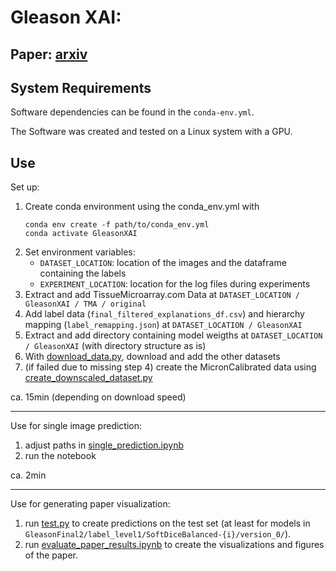 # Gleason XAI:

Paper: [arxiv](https://doi.org/10.48550/arXiv.2410.15012)
---
## System Requirements
Software dependencies can be found in the `conda-env.yml`.

The Software was created and tested on a Linux system with a GPU.

## Use
Set up:
1. Create conda environment using the conda_env.yml with
   ```
   conda env create -f path/to/conda_env.yml
   conda activate GleasonXAI
   ```
3. Set environment variables:
   - `DATASET_LOCATION`: location of the images and the dataframe containing the labels
   - `EXPERIMENT_LOCATION`: location for the log files during experiments 
4. Extract and add TissueMicroarray.com Data at `DATASET_LOCATION / GleasonXAI / TMA / original`
5. Add label data (`final_filtered_explanations_df.csv`) and hierarchy mapping (`label_remapping.json`) at `DATASET_LOCATION / GleasonXAI`
6. Extract and add directory containing model weigths at `DATASET_LOCATION / GleasonXAI` (with directory structure as is)
7. With [download_data.py](download_data.py), download and add the other datasets
8. (if failed due to missing step 4) create the MicronCalibrated data using [create_downscaled_dataset.py](create_downscaled_dataset.py)

ca. 15min (depending on download speed)

---

Use for single image prediction:
1. adjust paths in [single_prediction.ipynb](single_prediction.ipynb)
2. run the notebook

ca. 2min

---

Use for generating paper visualization:
1. run [test.py](test.py) to create predictions on the test set (at least for models in `GleasonFinal2/label_level1/SoftDiceBalanced-{i}/version_0/`).
2. run [evaluate_paper_results.ipynb](evaluate_paper_results.ipynb) to create the visualizations and figures of the paper.
